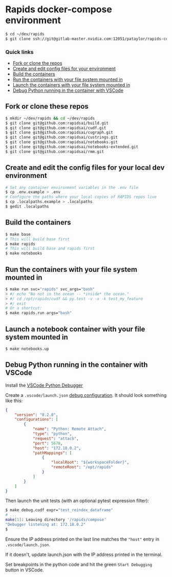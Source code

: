 
# Rapids docker-compose environment

```bash
$ cd ~/dev/rapids
$ git clone ssh://git@gitlab-master.nvidia.com:12051/pataylor/rapids-compose.git compose
```

### Quick links
* [Fork or clone the repos](#fork-or-clone-these-repos)
* [Create and edit config files for your environment](#create-and-edit-the-config-files-for-your-local-dev-environment)
* [Build the containers](#build-the-containers)
* [Run the containers with your file system mounted in](#run-the-containers-with-your-file-system-mounted-in)
* [Launch the containers with your file system mounted in](#launch-a-notebook-container-with-your-file-system-mounted-in)
* [Debug Python running in the container with VSCode](#debug-python-running-in-the-container-with-vscode)

## Fork or clone these repos
```bash
$ mkdir ~/dev/rapids && cd ~/dev/rapids
$ git clone git@github.com:rapidsai/build.git
$ git clone git@github.com:rapidsai/cudf.git
$ git clone git@github.com:rapidsai/cugraph.git
$ git clone git@github.com:rapidsai/custrings.git
$ git clone git@github.com:rapidsai/notebooks.git
$ git clone git@github.com:rapidsai/notebooks-extended.git
$ git clone git@github.com:rapidsai/rmm.git
```

## Create and edit the config files for your local dev environment
```bash
# Set any container environment variables in the .env file
$ cp .env.example > .env
# Configure the paths where your local copies of RAPIDS repos live
$ cp .localpaths.example > .localpaths
$ gedit .localpaths
```

## Build the containers

```bash
$ make base
# This will build base first
$ make rapids
# This will build base and rapids first
$ make notebooks
```

## Run the containers with your file system mounted in

```bash
$ make run svc="rapids" svc_args="bash"
> #/ echo "No not in the ocean -- *inside* the ocean."
> #/ cd /opt/rapids/cudf && py.test -v -x -k test_my_feature
> #/ exit
# Or a shortcut:
$ make rapids.run args="bash"
```

## Launch a notebook container with your file system mounted in
```bash
$ make notebooks.up
```


## Debug Python running in the container with VSCode

Install the [VSCode Python Debugger](https://github.com/Microsoft/ptvsd)

Create a `.vscode/launch.json` [debug configuration](https://code.visualstudio.com/docs/python/debugging). It should look something like this:

```json
{
    "version": "0.2.0",
    "configurations": [
        {
            "name": "Python: Remote Attach",
            "type": "python",
            "request": "attach",
            "port": 5678,
            "host": "172.18.0.2",
            "pathMappings": [
                {
                    "localRoot": "${workspaceFolder}",
                    "remoteRoot": "/opt/rapids"
                }
            ]
        }
    ]
}

```

Then launch the unit tests (with an optional pytest expression filter):

```sh
$ make debug.cudf expr="test_reindex_dataframe"
# ...
make[1]: Leaving directory '/rapids/compose'
"Debugger listening at: 172.18.0.2"
$ 
```

Ensure the IP address printed on the last line matches the `"host"` entry in `.vscode/launch.json`.

If it doesn't, update launch.json with the IP address printed in the terminal.

Set breakpoints in the python code and hit the green `Start Debugging` button in VSCode.

